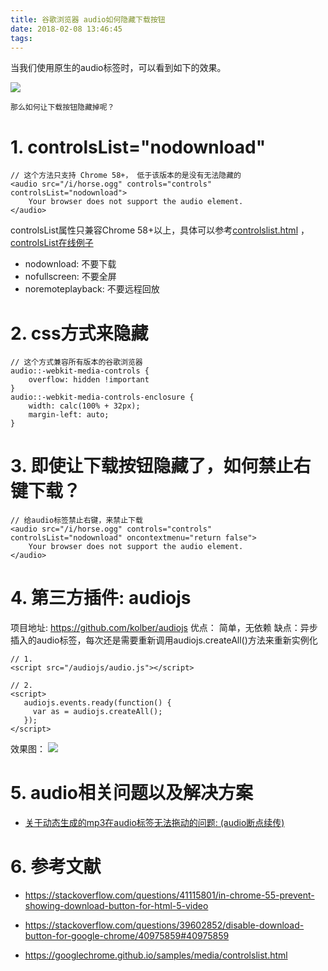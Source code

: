 ```yaml
---
title: 谷歌浏览器 audio如何隐藏下载按钮
date: 2018-02-08 13:46:45
tags:
---
```


当我们使用原生的audio标签时，可以看到如下的效果。

![](https://wdd.js.org/img/images/20180208134739_FKSyw4_Screenshot.jpeg)

`那么如何让下载按钮隐藏掉呢？`

# 1. controlsList="nodownload"

```
// 这个方法只支持 Chrome 58+， 低于该版本的是没有无法隐藏的
<audio src="/i/horse.ogg" controls="controls" controlsList="nodownload">
    Your browser does not support the audio element.
</audio>
```

controlsList属性只兼容Chrome 58+以上，具体可以参考[controlslist.html](https://github.com/googlechrome/samples/blob/gh-pages/media/controlslist.html) ，[controlsList在线例子](https://googlechrome.github.io/samples/media/controlslist.html)
- nodownload: 不要下载
- nofullscreen: 不要全屏
- noremoteplayback: 不要远程回放

# 2. css方式来隐藏
```
// 这个方式兼容所有版本的谷歌浏览器
audio::-webkit-media-controls {
    overflow: hidden !important
}
audio::-webkit-media-controls-enclosure {
    width: calc(100% + 32px);
    margin-left: auto;
}
```

# 3. 即使让下载按钮隐藏了，如何禁止右键下载？
```
// 给audio标签禁止右键，来禁止下载
<audio src="/i/horse.ogg" controls="controls" controlsList="nodownload" oncontextmenu="return false">
    Your browser does not support the audio element.
</audio>
```

# 4. 第三方插件: audiojs
项目地址: https://github.com/kolber/audiojs
优点： 简单，无依赖
缺点：异步插入的audio标签，每次还是需要重新调用audiojs.createAll()方法来重新实例化

```
// 1.
<script src="/audiojs/audio.js"></script>

// 2.
<script>
   audiojs.events.ready(function() {
     var as = audiojs.createAll();
   });
</script>
```
效果图：
![](https://wdd.js.org/img/images/20180208134755_pPAs8b_Screenshot.jpeg)


# 5. audio相关问题以及解决方案
- [关于动态生成的mp3在audio标签无法拖动的问题: (audio断点续传)](https://wenjs.me/p/about-mp3progress-on-audio)


# 6. 参考文献
- https://stackoverflow.com/questions/41115801/in-chrome-55-prevent-showing-download-button-for-html-5-video
- https://stackoverflow.com/questions/39602852/disable-download-button-for-google-chrome/40975859#40975859
- https://googlechrome.github.io/samples/media/controlslist.html

  [1]: /img/bVO1bS
  [2]: /img/bVO1c5